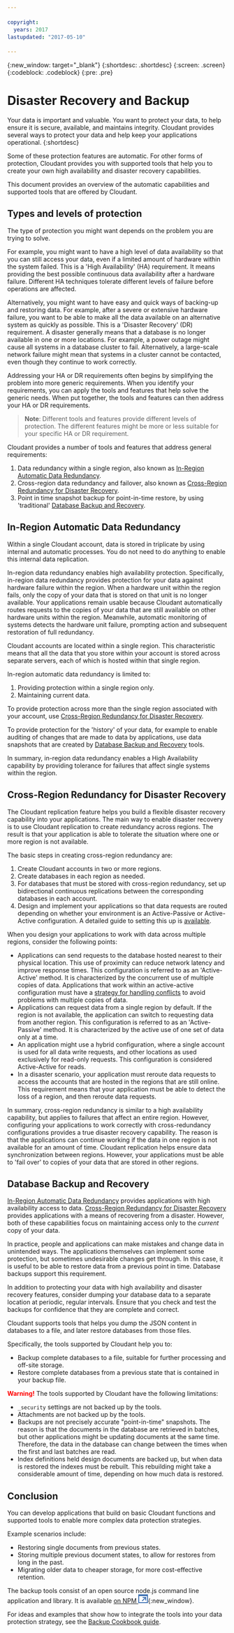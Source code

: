 ```yaml
---

copyright:
  years: 2017
lastupdated: "2017-05-10"

---
```


{:new_window: target="_blank"}
{:shortdesc: .shortdesc}
{:screen: .screen}
{:codeblock: .codeblock}
{:pre: .pre}

<!-- Acrolinx: 2017-05-10 -->

# Disaster Recovery and Backup

Your data is important and valuable.
You want to protect your data,
to help ensure it is secure,
available,
and maintains integrity.
Cloudant provides several ways to protect your data and help keep your applications operational.
{:shortdesc}

Some of these protection features are automatic.
For other forms of protection,
Cloudant provides you with supported tools that
help you to create your own high availability and disaster recovery capabilities.

This document provides an overview of the automatic capabilities and supported tools that are offered by Cloudant.

## Types and levels of protection

The type of protection you might want depends on the problem you are trying to solve.

For example,
you might want to have a high level of data availability so that you can still access your data,
even if a limited amount of hardware within the system failed.
This is a 'High Availability' (HA) requirement.
It means providing the best possible continuous data availability after a hardware failure.
Different HA techniques tolerate different levels of failure before operations are affected.

Alternatively,
you might want to have easy and quick ways of backing-up and restoring data.
For example,
after a severe or extensive hardware failure,
you want to be able to make all the data available on an alternative system
as quickly as possible.
This is a 'Disaster Recovery' (DR) requirement.
A disaster generally means that a database is no longer available in one or more locations.
For example,
a power outage might cause all systems in a database cluster to fail.
Alternatively,
a large-scale network failure might mean that systems in a cluster cannot be contacted,
even though they continue to work correctly.

Addressing your HA or DR requirements often begins by simplifying the problem into more generic requirements.
When you identify your requirements,
you can apply the tools and features that help solve the generic needs.
When put together,
the tools and features can then address your HA or DR requirements.

>	**Note**: Different tools and features provide different levels of protection.
	The different features might be more or less suitable for your specific HA or DR requirement.

Cloudant provides a number of tools and features that address general requirements:

1.	Data redundancy within a single region, also known as [In-Region Automatic Data Redundancy](#in-region-automatic-data-redundancy).
2.	Cross-region data redundancy and failover, also known as [Cross-Region Redundancy for Disaster Recovery](#cross-region-redundancy-for-disaster-recovery).
3.	Point in time snapshot backup for point-in-time restore, by using 'traditional' [Database Backup and Recovery](#database-backup-and-recovery).

## In-Region Automatic Data Redundancy

Within a single Cloudant account,
data is stored in triplicate by using internal and automatic processes.
You do not need to do anything to enable this internal data replication.

In-region data redundancy enables high availability protection.
Specifically,
in-region data redundancy provides protection for your data against hardware failure within the region.
When a hardware unit within the region fails,
only the copy of your data that is stored on that unit is no longer available.
Your applications remain usable because Cloudant automatically routes requests to the copies of your data
that are still available on other hardware units within the region.
Meanwhile,
automatic monitoring of systems detects the hardware unit failure,
prompting action and subsequent restoration of full redundancy.

Cloudant accounts are located within a single region.
This characteristic means that all the data that you store within your account is stored across separate servers,
each of which is hosted within that single region.

In-region automatic data redundancy is limited to:

1.	Providing protection within a single region only.
2.	Maintaining current data.

To provide protection across more than the single region associated with your account,
use [Cross-Region Redundancy for Disaster Recovery](#cross-region-redundancy-for-disaster-recovery).

To provide protection for the 'history' of your data,
for example to enable auditing of changes that are made to data by applications,
use data snapshots that are created by [Database Backup and Recovery](#database-backup-and-recovery) tools.

In summary,
in-region data redundancy enables a High Availability capability
by providing tolerance for failures that affect single systems within the region.

## Cross-Region Redundancy for Disaster Recovery

The Cloudant replication feature helps you build a flexible disaster recovery capability into your applications.
The main way to enable disaster recovery is to use Cloudant replication to create redundancy across regions.
The result is that your application is able to tolerate the situation where one or more region is not available.

The basic steps in creating cross-region redundancy are:

1.	Create Cloudant accounts in two or more regions.
2.	Create databases in each region as needed.
3.	For databases that must be stored with cross-region redundancy, set up bidirectional continuous replications between the corresponding databases in each account.
4.	Design and implement your applications so that data requests are routed depending on whether your environment is an Active-Passive or Active-Active configuration.
	A detailed guide to setting this up is [available](active-active.html).

When you design your applications to work with data across multiple regions,
consider the following points:

*	Applications can send requests to the database hosted nearest to their physical location.
	This use of proximity can reduce network latency and improve response times.
	This configuration is referred to as an 'Active-Active' method.
	It is characterized by the concurrent use of multiple copies of data.
	Applications that work within an active-active configuration must have
	a [strategy for handling conflicts](mvcc.html#distributed-databases-and-conflicts) to avoid problems with multiple copies of data.
*	Applications can request data from a single region by default.
	If the region is not available,
	the application can switch to requesting data from another region.
	This configuration is referred to as an 'Active-Passive' method.
	It is characterized by the active use of one set of data only at a time.
*	An application might use a hybrid configuration,
	where a single account is used for all data write requests,
	and other locations as used exclusively for read-only requests.
	This configuration is considered Active-Active for reads.
*	In a disaster scenario,
	your application must reroute data requests to access the accounts
	that are hosted in the regions that are still online.
	This requirement means that your application must be able to detect the loss of a region,
	and then reroute data requests.

In summary,
cross-region redundancy is similar to a high availability capability,
but applies to failures that affect an entire region.
However,
configuring your applications to work correctly with cross-redundancy configurations provides a true disaster recovery capability.
The reason is that the applications can continue working if the data in one region is not available for an amount of time.
Cloudant replication helps ensure data synchronization between regions.
However,
your applications must be able to 'fail over' to copies of your data that are stored in other regions.

## Database Backup and Recovery

[In-Region Automatic Data Redundancy](#in-region-automatic-data-redundancy) provides applications with high availability access to data.
[Cross-Region Redundancy for Disaster Recovery](#cross-region-redundancy-for-disaster-recovery) provides applications with a means of recovering from a disaster.
However,
both of these capabilities focus on maintaining access only to the _current_ copy of your data.

In practice,
people and applications can make mistakes and change data in unintended ways.
The applications themselves can implement some protection,
but sometimes undesirable changes get through.
In this case,
it is useful to be able to restore data from a previous point in time.
Database backups support this requirement.

In addition to protecting your data with high availability and disaster recovery features,
consider dumping your database data to a separate location at periodic,
regular intervals.
Ensure that you check and test the backups for confidence that they are complete and correct.

Cloudant supports tools that helps you dump the JSON content in databases to a file,
and later restore databases from those files.

Specifically,
the tools supported by Cloudant help you to:

*	Backup complete databases to a file,
	suitable for further processing and off-site storage.
*	Restore complete databases from a previous state that is contained in your backup file.

<strong style="color:red;">Warning!</strong> The tools supported by Cloudant have the following limitations: 

*	`_security` settings are not backed up by the tools.
*	Attachments are not backed up by the tools.
*	Backups are not precisely accurate "point-in-time" snapshots.
	The reason is that the documents in the database are retrieved in batches,
	but other applications might be updating documents at the same time.
	Therefore,
	the data in the database can change between the times when the first and last batches are read.
*	Index definitions held design documents are backed up,
	but when data is restored the indexes must be rebuilt.
	This rebuilding might take a considerable amount of time,
	depending on how much data is restored.

## Conclusion

You can develop applications that build on basic Cloudant functions and supported tools
to enable more complex data protection strategies.

Example scenarios include:

*	Restoring single documents from previous states.
*	Storing multiple previous document states, to allow for restores from long in the past.
*	Migrating older data to cheaper storage, for more cost-effective retention.

The backup tools consist of an open source node.js command line application and library.
It is available [on NPM ![External link icon](../images/launch-glyph.svg "External link icon")](https://www.npmjs.com/package/couchbackup){:new_window}.

For ideas and examples that show how to integrate the tools into your data protection strategy,
see the [Backup Cookbook guide](backup-cookbook.html).
